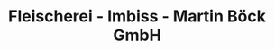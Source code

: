---
title: "Fleischerei - Imbiss - Martin Böck GmbH"
url: /rastenfeld/fleischerei-imbiss-martin-boeck-gmbh/
shop: Metzgerei
---
